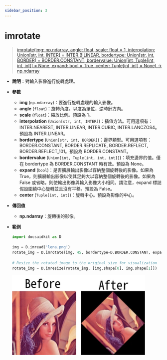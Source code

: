 ```yaml
---
sidebar_position: 3
---
```


# imrotate

>[imrotate(img: np.ndarray, angle: float, scale: float = 1, interpolation: Union[str, int, INTER] = INTER.BILINEAR, bordertype: Union[str, int, BORDER] = BORDER.CONSTANT, bordervalue: Union[int, Tuple[int, int, int]] = None, expand: bool = True, center: Tuple[int, int] = None) -> np.ndarray](https://github.com/DocsaidLab/DocsaidKit/blob/012540eebaebb2718987dd3ec0f7dcf40f403caa/docsaidkit/vision/geometric.py#L80C1-L153C1)

- **說明**：對輸入影像進行旋轉處理。

- **參數**

    - **img** (`np.ndarray`)：要進行旋轉處理的輸入影像。
    - **angle** (`float`)：旋轉角度。以度為單位，逆時針方向。
    - **scale** (`float`)：縮放比例。預設為 1。
    - **interpolation** (`Union[str, int, INTER]`)：插值方法。可用選項有：INTER.NEAREST, INTER.LINEAR, INTER.CUBIC, INTER.LANCZOS4。預設為 INTER.LINEAR。
    - **bordertype** (`Union[str, int, BORDER]`)：邊界類型。可用選項有：BORDER.CONSTANT, BORDER.REPLICATE, BORDER.REFLECT, BORDER.REFLECT_101。預設為 BORDER.CONSTANT。
    - **bordervalue** (`Union[int, Tuple[int, int, int]]`)：填充邊界的值。僅在 bordertype 為 BORDER.CONSTANT 時有效。預設為 None。
    - **expand** (`bool`)：是否擴展輸出影像以容納整個旋轉後的影像。如果為 True，則擴展輸出影像以使其足夠大以容納整個旋轉後的影像。如果為 False 或省略，則使輸出影像與輸入影像大小相同。請注意，expand 標誌假設圍繞中心旋轉並且沒有平移。預設為 False。
    - **center** (`Tuple[int, int]`)：旋轉中心。預設為影像的中心。

- **傳回值**

    - **np.ndarray**：旋轉後的影像。

- **範例**

    ```python
    import docsaidkit as D

    img = D.imread('lena.png')
    rotate_img = D.imrotate(img, 45, bordertype=D.BORDER.CONSTANT, expand=True)

    # Resize the rotated image to the original size for visualization
    rotate_img = D.imresize(rotate_img, [img.shape[0], img.shape[1]])
    ```

    ![imrotate](./resource/test_imrotate.jpg)
